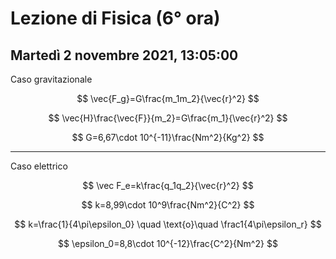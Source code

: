 #  Lezione di Fisica (6° ora)
## Martedì 2 novembre 2021, 13:05:00

Caso gravitazionale

$$
\vec{F_g}=G\frac{m_1m_2}{\vec{r}^2}
$$

$$
\vec{H}\frac{\vec{F}}{m_2}=G\frac{m_1}{\vec{r}^2}
$$

$$
G=6,67\cdot 10^{-11}\frac{Nm^2}{Kg^2}
$$

---

Caso elettrico

$$
\vec F_e=k\frac{q_1q_2}{\vec{r}^2}
$$


$$
k=8,99\cdot 10^9\frac{Nm^2}{C^2}
$$

$$
k=\frac{1}{4\pi\epsilon_0} \quad \text{o}\quad \frac1{4\pi\epsilon_r}
$$

$$
\epsilon_0=8,8\cdot 10^{-12}\frac{C^2}{Nm^2}
$$
<!--stackedit_data:
eyJoaXN0b3J5IjpbLTEyNjA4OTQyMDNdfQ==
-->